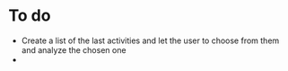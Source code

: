 # To do
* Create a list of the last activities and let the user to choose from them and analyze the chosen one
* 